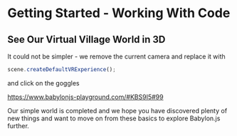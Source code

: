 # Getting Started - Working With Code
## See Our Virtual Village World in 3D

It could not be simpler - we remove the current camera and replace it with

```javascript
scene.createDefaultVRExperience();
```

and click on the goggles

https://www.babylonjs-playground.com/#KBS9I5#99

Our simple world is completed and we hope you have discovered plenty of new things and want to move on from these basics to explore Babylon.js further. 